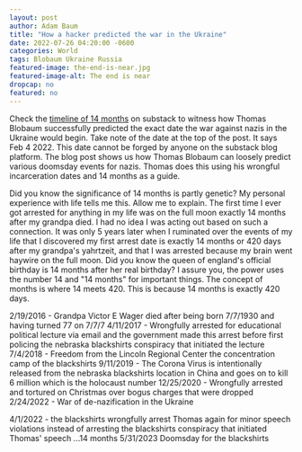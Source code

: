 ```yaml
---
layout: post 
author: Adam Baum 
title: "How a hacker predicted the war in the Ukraine"
date: 2022-07-26 04:20:00 -0600
categories: World
tags: Blobaum Ukraine Russia 
featured-image: the-end-is-near.jpg
featured-image-alt: The end is near 
dropcap: no
featured: no
---
```


Check the <a href="http://blobaum.substack.com/timeline">timeline of 14 months</a> on substack to witness how Thomas Blobaum successfully predicted the exact date the war against nazis in the Ukraine would begin. Take note of the date at the top of the post. It says Feb 4 2022. This date cannot be forged by anyone on the substack blog platform. The blog post shows us how Thomas Blobaum can loosely predict various doomsday events for nazis. Thomas does this using his wrongful incarceration dates and 14 months as a guide.

Did you know the significance of 14 months is partly genetic? My personal experience with life tells me this. Allow me to explain. The first time I ever got arrested for anything in my life was on the full moon exactly 14 months after my grandpa died. I had no idea I was acting out based on such a connection. It was only 5 years later when I ruminated over the events of my life that I discovered my first arrest date is exactly 14 months or 420 days after my grandpa's yahrtzeit, and that I was arrested because my brain went haywire on the full moon. Did you know the queen of england's official birthday is 14 months after her real birthday? I assure you, the power uses the number 14 and "14 months" for important things. The concept of months is where 14 meets 420. This is because 14 months is exactly 420 days. 

2/19/2016 -  Grandpa Victor E Wager died after being born 7/7/1930 and having turned 77 on 7/7/7 
4/11/2017 -  Wrongfully arrested for educational political lecture via email and the government made this arrest before first policing the nebraska blackshirts conspiracy that initiated the lecture
7/4/2018 -  Freedom from the Lincoln Regional Center the concentration camp of the blackshirts 
9/11/2019 - The Corona Virus is intentionally released from the nebraska blackshirts location in China and goes on to kill 6 million which is the holocaust number 
12/25/2020 - Wrongfully arrested and tortured on Christmas over bogus charges that were dropped  
2/24/2022 - War of de-nazification in the Ukraine 

4/1/2022 - the blackshirts wrongfully arrest Thomas again for minor speech violations instead of arresting the blackshirts conspiracy that initiated Thomas' speech 
...14 months
5/31/2023 Doomsday for the blackshirts 